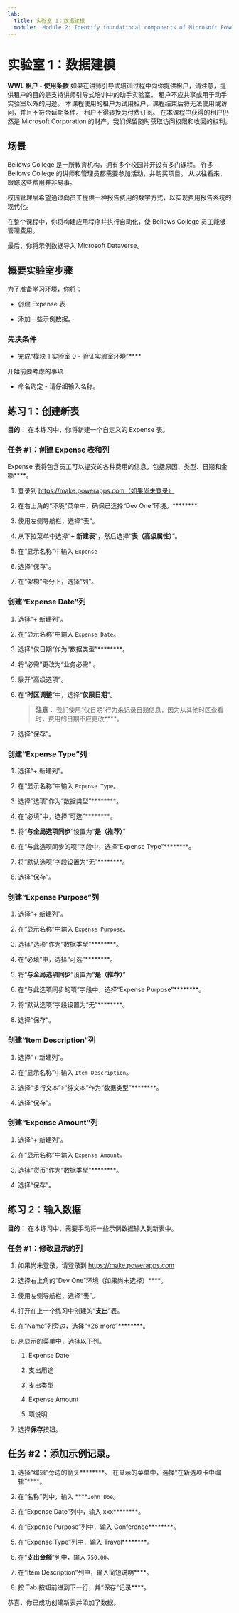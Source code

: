 ```yaml
---
lab:
  title: 实验室 1：数据建模
  module: 'Module 2: Identify foundational components of Microsoft Power Platform'
---
```


# 实验室 1：数据建模

**WWL 租户 - 使用条款** 如果在讲师引导式培训过程中向你提供租户，请注意，提供租户的目的是支持讲师引导式培训中的动手实验室。 租户不应共享或用于动手实验室以外的用途。 本课程使用的租户为试用租户，课程结束后将无法使用或访问，并且不符合延期条件。 租户不得转换为付费订阅。 在本课程中获得的租户仍然是 Microsoft Corporation 的财产，我们保留随时获取访问权限和收回的权利。 

## 场景

Bellows College 是一所教育机构，拥有多个校园并开设有多门课程。 许多 Bellows College 的讲师和管理员都需要参加活动，并购买项目。 从以往看来，跟踪这些费用并非易事。 

校园管理层希望通过向员工提供一种报告费用的数字方式，以实现费用报告系统的现代化。 

在整个课程中，你将构建应用程序并执行自动化，使 Bellows College 员工能够管理费用。

最后，你将示例数据导入 Microsoft Dataverse。

## 概要实验室步骤

为了准备学习环境，你将：

- 创建 Expense 表

- 添加一些示例数据。 

### 先决条件

- 完成“模块 1 实验室 0 - 验证实验室环境”****

开始前要考虑的事项

- 命名约定 - 请仔细输入名称。

## 练习 1：创建新表

**目的：** 在本练习中，你将新建一个自定义的 Expense 表。

### 任务 #1：创建 Expense 表和列

Expense 表将包含员工可以提交的各种费用的信息，包括原因、类型、日期和金额****。

1. 登录到 https://make.powerapps.com（如果尚未登录）

1. 在右上角的“环境”菜单中，确保已选择“Dev One”环境。********

1. 使用左侧导航栏，选择“表”。

1. 从下拉菜单中选择“**+ 新建表**”，然后选择“**表（高级属性）**”。

1. 在“显示名称”中输入 `Expense`

1. 选择“保存”。

1. 在“架构”部分下，选择“列”。

### 创建“Expense Date”列

1. 选择“+ 新建列”。

1. 在“显示名称”中输入 `Expense Date`。

1. 选择“仅日期”作为“数据类型”********。

1. 将“必需”更改为“业务必需” 。

1. 展开“高级选项”。

1. 在“**时区调整**”中，选择“**仅限日期**”。

    >**注意：** 我们使用“仅日期”行为来记录日期信息，因为从其他时区查看时，费用的日期不应更改****。

1. 选择“保存”。

### 创建“Expense Type”列

1. 选择“+ 新建列”。

1. 在“显示名称”中输入 `Expense Type`。

1. 选择“选项”作为“数据类型”********。

1. 在“必填”中，选择“可选”********。

1. 将“**与全局选项同步**”设置为“**是（推荐）**”

1. 在“与此选项同步的项”字段中，选择“Expense Type”********。

1. 将“默认选项”字段设置为“无”********。

1. 选择“保存”。

### 创建“Expense Purpose”列

1. 选择“+ 新建列”。

1. 在“显示名称”中输入 `Expense Purpose`。

1. 选择“选项”作为“数据类型”********。

1. 在“必填”中，选择“可选”********。

1. 将“**与全局选项同步**”设置为“**是（推荐）**”

1. 在“与此选项同步的项”字段中，选择“Expense Purpose”********。

1. 将“默认选项”字段设置为“无”********。

1. 选择“保存”。

### 创建“Item Description”列

1. 选择“+ 新建列”。

1. 在“显示名称”中输入 `Item Description`。

1. 选择“多行文本”&gt;“纯文本”作为“数据类型”********。

1. 选择“保存”。

### 创建“Expense Amount”列

1. 选择“+ 新建列”。

1. 在“显示名称”中输入 `Expense Amount`。

1. 选择“货币”作为“数据类型”********。

1. 选择“保存”。

 
## 练习 2：输入数据

**目的：** 在本练习中，需要手动将一些示例数据输入到新表中。 

### 任务 #1：修改显示的列

1. 如果尚未登录，请登录到 https://make.powerapps.com

1. 选择右上角的“Dev One”环境（如果尚未选择）****。

1. 使用左侧导航栏，选择“表”。

1. 打开在上一个练习中创建的“**支出**”表。

1. 在“Name”列旁边，选择“+26 more”********。

1. 从显示的菜单中，选择以下列。

    1. Expense Date

    2. 支出用途 

    3. 支出类型

    4. Expense Amount

    5. 项说明

1. 选择**保存**按钮。

## 任务 #2：添加示例记录。

1. 选择“编辑”旁边的箭头********。 在显示的菜单中，选择“在新选项卡中编辑”****。

1. 在“名称”列中，输入 ****`John Doe`。

1. 在“Expense Date”列中，输入 xxx********。

1. 在“Expense Purpose”列中，输入 Conference********。

1. 在“Expense Type”列中，输入 Travel********。

1. 在“**支出金额**”列中，输入 `750.00`。

1. 在“Item Description”列中，输入简短说明****。

1. 按 Tab 按钮前进到下一行，并“保存”记录****。

恭喜，你已成功创建新表并添加了数据。


